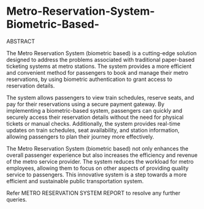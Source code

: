 # Metro-Reservation-System-Biometric-Based-

ABSTRACT

The Metro Reservation System (biometric based) is a cutting-edge solution designed to address the problems associated with traditional paper-based ticketing systems at metro stations. The system provides a more efficient and convenient method for passengers to book and manage their metro reservations, by using biometric authentication to grant access to reservation details.

The system allows passengers to view train schedules, reserve seats, and pay for their reservations using a secure payment gateway. By implementing a biometric-based system, passengers can quickly and securely access their reservation details without the need for physical tickets or manual checks. Additionally, the system provides real-time updates on train schedules, seat availability, and station information, allowing passengers to plan their journey more effectively.

The Metro Reservation System (biometric based) not only enhances the overall passenger experience but also increases the efficiency and revenue of the metro service provider. The system reduces the workload for metro employees, allowing them to focus on other aspects of providing quality service to passengers. This innovative system is a step towards a more efficient and sustainable public transportation system.

Refer METRO RESERVATION SYSTEM REPORT to resolve any further queries.
